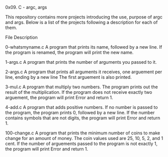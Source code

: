 0x09. C - argc, args

This repository contains more projects introducing the use, purpose of argc and args. Below is a list of the projects following a description for each of them.



File Description

0-whatsmyname.c	A program that prints its name, followed by a new line. If the program is renamed, the program will print the new name.

1-args.c	A program that prints the number of arguments you passed to it.

2-args.c	A program that prints all arguments it receives, one arguement per line, ending by a new line The first arguement is also printed.

3-mul.c		A program that multiply two numbers. The program prints out the result of the multiplication. If the program does not receive exactly two arguement, the program will print Error and return 1.

4-add.c		A program that adds positive numbers. If no number is passed to the program, the program prints 0, followed by a new line. If the number contains symbols that are not digits, the program will print Error and return 1.

100-change.c	A program that prints the minimum number of coins to make change for an amount of money. The coin values used are 25, 10, 5, 2, and 1 cent. If the number of arguements passed to the program is not exactly 1, the program will print Error and return 1.